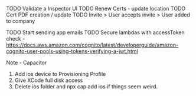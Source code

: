 TODO Validate a Inspector UI
TODO Renew Certs - update location
TODO Cert PDF creation / update
TODO Invite > User accepts invite > User added to company

TODO Start sending app emails
TODO Secure lambdas with accessToken check - https://docs.aws.amazon.com/cognito/latest/developerguide/amazon-cognito-user-pools-using-tokens-verifying-a-jwt.html

Note - Capacitor
1.  Add ios device to Provisioning Profile
2.  Give XCode full disk access
3.  Delete ios folder and npx cap add ios if things seem weird.
